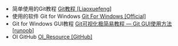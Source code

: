 - 简单使用的Git教程 [Git教程 [Liaoxuefeng]](https://www.liaoxuefeng.com/wiki/0013739516305929606dd18361248578c67b8067c8c017b000 "Git教程 [Liaoxuefeng]")
- 使用的软件 Git for Windows [Git For Windows [Official]](https://git-for-windows.github.io/ "Git For Windows [Official]")
- Git for Windows GUI教程 [Git可视化极简易教程 — Git GUI使用方法 [runoob]](http://www.runoob.com/w3cnote/git-gui-window.html "Git可视化极简易教程 — Git GUI使用方法 [runoob]")
- OI GitHub [OI_Resource [GitHub]](https://github.com/xiazeyu/OI_Resource "OI_Resource [GitHub]")